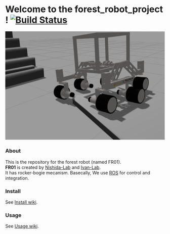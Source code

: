 # Welcome to the forest_robot_project ! [![Build Status](https://travis-ci.org/Nishida-Lab/forest_robot_project.svg?branch=master)](https://travis-ci.org/Nishida-Lab/forest_robot_project)

![fr01_gazebo](.images/fr01_with_step_gazebo.png)

### About
This is the repository for the forest robot (named FR01).  
**FR01** is created by [Nishida-Lab](http://lab.cntl.kyutech.ac.jp/~nishida/index.html) and [Ivan-Lab](https://www.ingegneria.unisalento.it/scheda_docente/-/people/ivan.giannoccaro).  
It has rocker-bogie mecanism. Basecally, We use [ROS](http://www.ros.org/) for control and integration.

### Install
See [Install wiki](https://github.com/Nishida-Lab/forest_robot_project/wiki/Installation-%5BEnglish%5D).

### Usage
See [Usage wiki](https://github.com/Nishida-Lab/forest_robot_project/wiki/Usage-%5BEnglish%5D).
